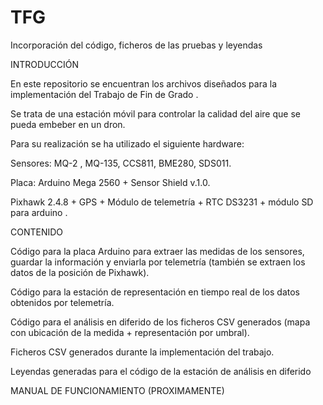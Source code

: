 # TFG
Incorporación del código, ficheros de las pruebas y leyendas


INTRODUCCIÓN

En este repositorio se encuentran los archivos diseñados para la implementación del Trabajo de Fin de Grado .

Se trata de una estación móvil para controlar la calidad del aire que se pueda embeber en un dron.

Para su realización se ha utilizado el siguiente hardware:

Sensores: MQ-2 , MQ-135, CCS811, BME280, SDS011.

Placa: Arduino Mega 2560 + Sensor Shield v.1.0.

Pixhawk 2.4.8 + GPS + Módulo de telemetría + RTC DS3231 + módulo SD para arduino .

CONTENIDO

Código para la placa Arduino para extraer las medidas de los sensores, guardar la información y enviarla por telemetría (también se extraen los datos de la posición de Pixhawk).

Código para la estación de representación en tiempo real de los datos obtenidos por telemetría.

Código para el análisis en diferido de los ficheros CSV generados (mapa con ubicación de la medida + representación por umbral).

Ficheros CSV generados durante la implementación del trabajo.

Leyendas generadas para el código de la estación de análisis en diferido


MANUAL DE FUNCIONAMIENTO (PROXIMAMENTE)     
